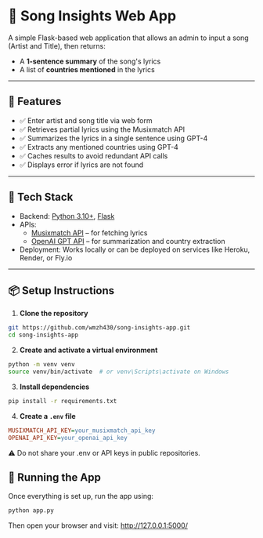 # 🎵 Song Insights Web App

A simple Flask-based web application that allows an admin to input a song (Artist and Title), then returns:
- A **1-sentence summary** of the song's lyrics
- A list of **countries mentioned** in the lyrics

---

## 🚀 Features

- ✅ Enter artist and song title via web form
- ✅ Retrieves partial lyrics using the Musixmatch API
- ✅ Summarizes the lyrics in a single sentence using GPT-4
- ✅ Extracts any mentioned countries using GPT-4
- ✅ Caches results to avoid redundant API calls
- ✅ Displays error if lyrics are not found

---

## 🧠 Tech Stack

- Backend: [Python 3.10+](https://www.python.org/), [Flask](https://flask.palletsprojects.com/)
- APIs: 
  - [Musixmatch API](https://developer.musixmatch.com/) – for fetching lyrics
  - [OpenAI GPT API](https://platform.openai.com/docs/) – for summarization and country extraction
- Deployment: Works locally or can be deployed on services like Heroku, Render, or Fly.io

---

## 📦 Setup Instructions

1. **Clone the repository**
```bash
git https://github.com/wmzh430/song-insights-app.git
cd song-insights-app
```

2. **Create and activate a virtual environment**
```bash
python -m venv venv
source venv/bin/activate  # or venv\Scripts\activate on Windows
```

3. **Install dependencies**
```bash
pip install -r requirements.txt
```

4. **Create a `.env` file**
```ini
MUSIXMATCH_API_KEY=your_musixmatch_api_key
OPENAI_API_KEY=your_openai_api_key
```
 ⚠️ Do not share your .env or API keys in public repositories.

 ## 🔧 Running the App
 Once everything is set up, run the app using:
```bash
python app.py
```
Then open your browser and visit:
http://127.0.0.1:5000/